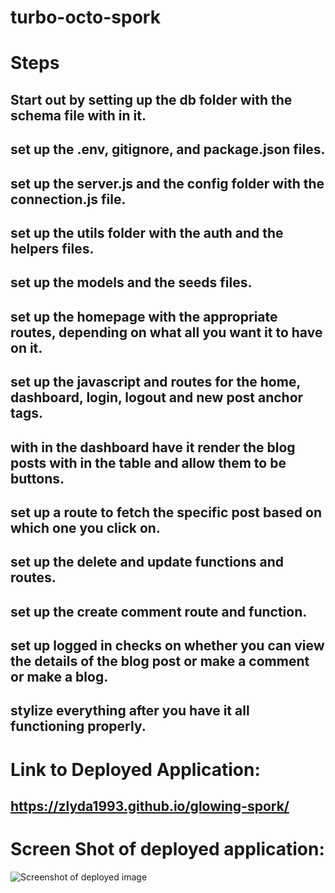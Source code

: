 # turbo-octo-spork

# Steps

## Start out by setting up the db folder with the schema file with in it.

## set up the .env, gitignore,  and package.json files.

## set up the server.js and the config folder with the connection.js file.

## set up the utils folder with the auth and the helpers files.

## set up the models and the seeds files.

## set up the homepage with the appropriate routes, depending on what all you want it to have on it.

## set up the javascript and routes for the home, dashboard, login, logout and new post anchor tags.

## with in the dashboard have it render the blog posts with in the table and allow them to be buttons.

## set up a route to fetch the specific post based on which one you click on.

## set up the delete and update functions and routes.

## set up the create comment route and function.

## set up logged in checks on whether you can view the details of the blog post or make a comment or make a blog.

## stylize everything after you have it all functioning properly.

# Link to Deployed Application:

##  https://zlyda1993.github.io/glowing-spork/

# Screen Shot of deployed application:

 ![Screenshot of deployed image](./)
